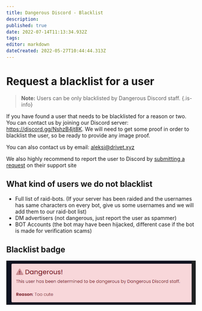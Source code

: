 ```yaml
---
title: Dangerous Discord - Blacklist
description: 
published: true
date: 2022-07-14T11:13:34.932Z
tags: 
editor: markdown
dateCreated: 2022-05-27T10:44:44.313Z
---
```


# Request a blacklist for a user

> **Note:** Users can be only blacklisted by Dangerous Discord staff.
{.is-info}

If you have found a user that needs to be blacklisted for a reason or two. You can contact us by joining our Discord server: https://discord.gg/NshzB4jt8K. We will need to get some proof in order to blacklist the user, so be ready to provide any image proof.

You can also contact us by email: [aleksi@drivet.xyz](mailto:aleksi@drivet.xyz)

We also highly recommend to report the user to Discord by [submitting a request](https://support.discord.com/hc/en-us/requests/new) on their support site


## What kind of users we do not blacklist
- Full list of raid-bots. (If your server has been raided and the usernames has same characters on every bot, give us some usernames and we will add them to our raid-bot list)
- DM advertisers (not dangerous, just report the user as spammer)
- BOT Accounts (the bot may have been hijacked, different case if the bot is made for verification scams)

## Blacklist badge
![dd-blacklisted-user.png](/dd-blacklisted-user.png)